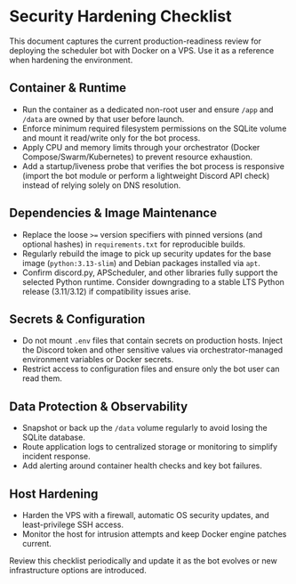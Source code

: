 # Security Hardening Checklist

This document captures the current production-readiness review for deploying the scheduler bot with Docker on a VPS. Use it as a reference when hardening the environment.

## Container & Runtime
- Run the container as a dedicated non-root user and ensure `/app` and `/data` are owned by that user before launch.
- Enforce minimum required filesystem permissions on the SQLite volume and mount it read/write only for the bot process.
- Apply CPU and memory limits through your orchestrator (Docker Compose/Swarm/Kubernetes) to prevent resource exhaustion.
- Add a startup/liveness probe that verifies the bot process is responsive (import the bot module or perform a lightweight Discord API check) instead of relying solely on DNS resolution.

## Dependencies & Image Maintenance
- Replace the loose `>=` version specifiers with pinned versions (and optional hashes) in `requirements.txt` for reproducible builds.
- Regularly rebuild the image to pick up security updates for the base image (`python:3.13-slim`) and Debian packages installed via `apt`.
- Confirm discord.py, APScheduler, and other libraries fully support the selected Python runtime. Consider downgrading to a stable LTS Python release (3.11/3.12) if compatibility issues arise.

## Secrets & Configuration
- Do not mount `.env` files that contain secrets on production hosts. Inject the Discord token and other sensitive values via orchestrator-managed environment variables or Docker secrets.
- Restrict access to configuration files and ensure only the bot user can read them.

## Data Protection & Observability
- Snapshot or back up the `/data` volume regularly to avoid losing the SQLite database.
- Route application logs to centralized storage or monitoring to simplify incident response.
- Add alerting around container health checks and key bot failures.

## Host Hardening
- Harden the VPS with a firewall, automatic OS security updates, and least-privilege SSH access.
- Monitor the host for intrusion attempts and keep Docker engine patches current.

Review this checklist periodically and update it as the bot evolves or new infrastructure options are introduced.
